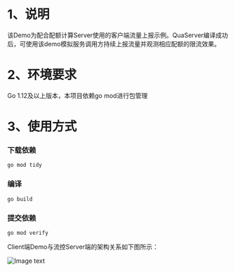 # 1、说明

​		该Demo为配合配额计算Server使用的客户端流量上报示例。QuaServer编译成功后，可使用该demo模拟服务调用方持续上报流量并观测相应配额的限流效果。



# 2、环境要求

Go 1.12及以上版本，本项目依赖go mod进行包管理



# 3、使用方式

### 下载依赖

~~~
go mod tidy
~~~

### 编译

```
go build
```

### 提交依赖

```
go mod verify
```



Client端Demo与流控Server端的架构关系如下图所示：

![Image text](https://github.com/Xie-Jianxin/img-folder/blob/master/Flux_Demo.png)

